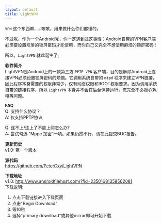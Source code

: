 ```yaml
---
layout: default
title: LightVPN
---
```


`VPN` 这个东西嘛……咳咳，用来做什么你们都懂的。

不过呢，作为一个Android党，你一定遇到过这事情：Android自带的VPN客户端必须要设置坑爹的锁屏密码才能使用，而你自己又完全不想使用麻烦的锁屏密码！

所以，`LightVPN` 就此诞生了。

__软件简介__  
LightVPN是Android上的一款第三方 `PPTP VPN` 客户端，目的是解除Android上连接VPN必须设置锁屏密码的烦恼。它调用系统自带的 `mtpd` 程序来建立VPN链接，因此程序本身需要的权限非常少，仅有网络权限和ROOT权限要求。因为调用系统自带的链接程序，所以 `LightVPN` 本身并不会在后台保持运行，您完全不必担心耗电等问题。

__FAQ__  
Q: 支持什么协议？  
A: 仅支持PPTP协议  

Q: 连不上/连上了不能上网怎么办?  
A: 尝试勾选 “Mppe 加密”一项。如果仍然不行，请在此提交BUG报告。

__更新历史__  
v1.0: 第一个版本

__源代码__  
<https://github.com/PeterCxy/LightVPN>

__下载地址__  
v1.0: <http://www.androidfilehost.com/?fid=23501681358562081>  
下载说明:  
1. 点击下载链接进入下载页面  
2. 点击"Begin Download"  
3. 等10秒  
4. 选择"primary download"或其他mirror即可开始下载
